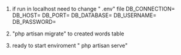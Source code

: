 1) if run in localhost need to change " .env" file
DB_CONNECTION=
DB_HOST=
DB_PORT=
DB_DATABASE=
DB_USERNAME=
DB_PASSWORD=


2) "php artisan migrate"  to created words table
3) ready to start enviroment " php artisan serve"

